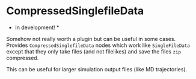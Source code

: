 # CompressedSinglefileData

* In development! *

Somehow not really worth a plugin but can be useful in some cases.
Provides `CompressedSinglefileData` nodes which work like `SingleFileData`
except that they only take files (and not filelikes) and save the files
`zip` compressed.

This can be useful for larger simulation output files (like MD trajectories).
